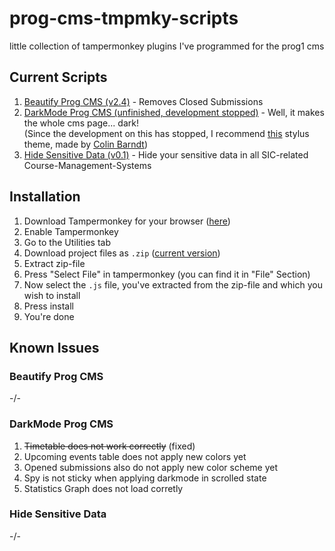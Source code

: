 # prog-cms-tmpmky-scripts
little collection of tampermonkey plugins I've programmed for the prog1 cms

## Current Scripts

1. [Beautify Prog CMS (v2.4)](https://github.com/david-prv/prog-cms-tmpmky-scripts/blob/main/beautify_prog_cms.user.js) - Removes Closed Submissions
2. [DarkMode Prog CMS (unfinished, development stopped)](https://github.com/david-prv/prog-cms-tmpmky-scripts/blob/main/darkmode_prog_cms.user.js) - Well, it makes the whole cms page... dark!  
(Since the development on this has stopped, I recommend [this](https://github.com/ColinTimBarndt/stylus_cms-sic-saarland-theme) stylus theme, made by [Colin Barndt](https://github.com/ColinTimBarndt))
3. [Hide Sensitive Data (v0.1)](https://github.com/david-prv/prog-cms-tmpmky-scripts/blob/main/hide_sensitive_data.user.js) - Hide your sensitive data in all SIC-related Course-Management-Systems
## Installation

1. Download Tampermonkey for your browser ([here](https://www.tampermonkey.net))
2. Enable Tampermonkey
3. Go to the Utilities tab
4. Download project files as ``.zip`` ([current version](https://github.com/david-prv/prog-cms-tmpmky-scripts/archive/refs/heads/main.zip))
5. Extract zip-file
6. Press "Select File" in tampermonkey (you can find it in "File" Section)
7. Now select the ``.js`` file, you've extracted from the zip-file and which you wish to install
8. Press install
9. You're done

## Known Issues

### Beautify Prog CMS
-/-

### DarkMode Prog CMS
1. ~~Timetable does not work correctly~~ (fixed)
2. Upcoming events table does not apply new colors yet
3. Opened submissions also do not apply new color scheme yet
4. Spy is not sticky when applying darkmode in scrolled state
5. Statistics Graph does not load corretly

### Hide Sensitive Data
-/-
